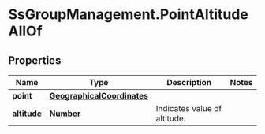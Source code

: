 # SsGroupManagement.PointAltitudeAllOf

## Properties

Name | Type | Description | Notes
------------ | ------------- | ------------- | -------------
**point** | [**GeographicalCoordinates**](GeographicalCoordinates.md) |  | 
**altitude** | **Number** | Indicates value of altitude. | 


